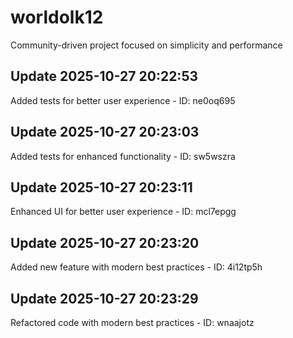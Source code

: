 # worldolk12
Community-driven project focused on simplicity and performance

## Update 2025-10-27 20:22:53
Added tests for better user experience - ID: ne0oq695


## Update 2025-10-27 20:23:03
Added tests for enhanced functionality - ID: sw5wszra


## Update 2025-10-27 20:23:11
Enhanced UI for better user experience - ID: mcl7epgg


## Update 2025-10-27 20:23:20
Added new feature with modern best practices - ID: 4i12tp5h


## Update 2025-10-27 20:23:29
Refactored code with modern best practices - ID: wnaajotz

